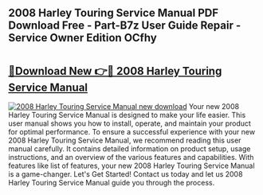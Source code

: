 ## 2008 Harley Touring Service Manual PDF Download Free - Part-B7z User Guide Repair - Service Owner Edition OCfhy

# <h2><a href="http://bc34988.oget.top/?id=2008+Harley+Touring+Service+Manual">🔗Download New 👉🔴 2008 Harley Touring Service Manual</a></h2>

[![2008 Harley Touring Service Manual new download](https://i.imgur.com/5g1atiW.png)](http://bc34988.oget.top/?id=2008+Harley+Touring+Service+Manual)
Your new 2008 Harley Touring Service Manual is designed to make your life easier. This user manual shows you how to install, operate, and maintain your product for optimal performance. To ensure a successful experience with your new 2008 Harley Touring Service Manual, we recommend reading this user manual carefully. It contains detailed information on product setup, usage instructions, and an overview of the various features and capabilities. With features like list of features, your new 2008 Harley Touring Service Manual is a game-changer. Let's Get Started! Contact us today and let us 2008 Harley Touring Service Manual guide you through the process.
